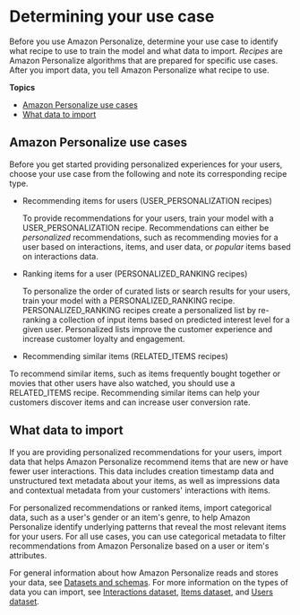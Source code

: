 # Determining your use case<a name="determining-use-case"></a>

Before you use Amazon Personalize, determine your use case to identify what recipe to use to train the model and what data to import\. *Recipes* are Amazon Personalize algorithms that are prepared for specific use cases\. After you import data, you tell Amazon Personalize what recipe to use\. 

**Topics**
+ [Amazon Personalize use cases](#use-cases)
+ [What data to import](#what-data-to-import)

## Amazon Personalize use cases<a name="use-cases"></a>

Before you get started providing personalized experiences for your users, choose your use case from the following and note its corresponding recipe type\.
+ Recommending items for users \(USER\_PERSONALIZATION recipes\)

  To provide recommendations for your users, train your model with a USER\_PERSONALIZATION recipe\. Recommendations can either be *personalized* recommendations, such as recommending movies for a user based on interactions, items, and user data, or *popular* items based on interactions data\.
+ Ranking items for a user \(PERSONALIZED\_RANKING recipes\) 

  To personalize the order of curated lists or search results for your users, train your model with a PERSONALIZED\_RANKING recipe\. PERSONALIZED\_RANKING recipes create a personalized list by re\-ranking a collection of input items based on predicted interest level for a given user\. Personalized lists improve the customer experience and increase customer loyalty and engagement\. 
+  Recommending similar items \(RELATED\_ITEMS recipes\)

  To recommend similar items, such as items frequently bought together or movies that other users have also watched, you should use a RELATED\_ITEMS recipe\. Recommending similar items can help your customers discover items and can increase user conversion rate\. 

## What data to import<a name="what-data-to-import"></a>

 If you are providing personalized recommendations for your users, import data that helps Amazon Personalize recommend items that are new or have fewer user interactions\. This data includes creation timestamp data and unstructured text metadata about your items, as well as impressions data and contextual metadata from your customers' interactions with items\. 

 For personalized recommendations or ranked items, import categorical data, such as a user's gender or an item's genre, to help Amazon Personalize identify underlying patterns that reveal the most relevant items for your users\. For all use cases, you can use categorical metadata to filter recommendations from Amazon Personalize based on a user or item's attributes\. 

 For general information about how Amazon Personalize reads and stores your data, see [Datasets and schemas](how-it-works-dataset-schema.md)\. For more information on the types of data you can import, see [Interactions dataset](interactions-datasets.md), [Items dataset](items-datasets.md), and [Users dataset](users-datasets.md)\. 